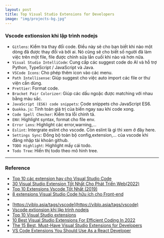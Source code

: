 ```yaml
---
layout: post
title: Top Visual Studio Extensions for Developers
image: "img/projects-bg.jpg"
---
```



### Vscode extionsion khi lập trình nodejs
- `Gitlens`: Kiểm tra thay đổi code. Điều này sẽ cho bạn biết khi nào một dòng đã được thay đổi và bởi ai. Nó cũng sẽ cho biết số người đã làm việc trên một file, file được chỉnh sửa lần cuối khi nào và hơn nữa.
- `Visual Studio IntelliCode`: Cung cấp các suggest code do AI và hỗ trợ Python, TypeScript / JavaScript và Java.
- `VSCode Icons`: Cho phép thêm icon vào các menu.
- `Path Intellisense`: Giúp suggest cho việc auto import các file or thư viện cần dùng.
- `Prettier`: Format code.
- `Bracket Pair Colorizer`: Giúp các dấu ngoặc được matching với nhau bằng màu sắc.
- `JavaScript (ES6) code snippets`: Code snippets cho JavaScript ES6.
- `Quokka.js`: Tính toán giá trị của biến ngay sau khi code xong.
- `Code Spell Checker`: Kiểm tra lỗi chính tả.
- `ENV`: Highlight syntax, format cho file env.
- `Error Lens`: Highlight các error,warning,...
- `Eslint`: Intergrate eslint cho vscode. Còn eslint là gì thì xem ở đây here.
- `Settings Sync`: Đồng bộ toàn bộ config,extension,... của vscode khi đăng nhập tài khoản github.
- `TODO Highlight`: Highlight mấy cái todo.
- `Todo Tree`: Hiển thị todo theo mô hình tree.


-----
### Reference
- [Top 10 các extension hay cho Visual Studio Code](https://vietnix.vn/cac-extension-hay-cho-visual-studio-code/)
- [30 Visual Studio Extension Tốt Nhất Cho Phát Triển Web(2022)](https://www.niemvuilaptrinh.com/article/30-Visual-Studio-Code-Extension-Tot-Nhat-Cho-Phat-Trien-Web2020)
- [Top 10 Extensions Vscode Tốt Nhất (2019)](https://viblo.asia/p/top-10-extensions-vscode-tot-nhat-2019-YWOZrBwNZQ0)
- [8 extensions Visual Studio Code hữu ích cho Front-end](https://viblo.asia/p/8-extensions-visual-studio-code-huu-ich-cho-front-end-jvElaXXdZkw)
- []()
- [https://viblo.asia/tags/vscode](https://viblo.asia/tags/vscode)
- [Vscode extionsion khi lập trình nodejs](https://forum.dev1.vn/threads/vscode-extionsion-khi-l%E1%BA%ADp-tr%C3%ACnh-nodejs.18/)
- [Top 10 Visual Studio extensions](https://www.partech.nl/nl/publicaties/2020/05/top-10-visual-studio-extensions)
- [10 Best Visual Studio Extensions For Efficient Coding In 2022](https://www.softwaretestinghelp.com/visual-studio-extensions/)
- [The 15 Best, Must-Have Visual Studio Extensions for Developers](https://www.syncfusion.com/blogs/post/15-must-have-visual-studio-extensions-for-developers.aspx)
- [VS Code Extensions You Should Use As a React Developer](https://blog.bitsrc.io/vs-code-extensions-you-should-use-as-a-react-developer-83fb1fc21d1e)
